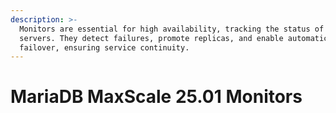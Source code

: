 ```yaml
---
description: >-
  Monitors are essential for high availability, tracking the status of backend
  servers. They detect failures, promote replicas, and enable automatic
  failover, ensuring service continuity.
---
```


# MariaDB MaxScale 25.01 Monitors


